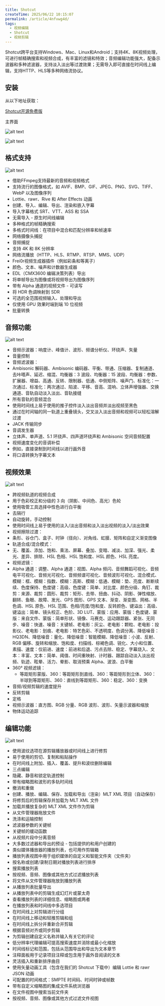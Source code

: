 ```yaml
---
title: Shotcut
createTime: 2025/06/22 10:15:07
permalink: /article/4nfvwg4d/
tags:
  - 视频编辑
  - Shotcut
  - 视频剪辑
---
```



Shotcut跨平台支持Windows、Mac、Linux和Android；支持4K、8K视频处理，可进行帧精确搜索和视频合成，有丰富的滤镜和特效；音频编辑功能强大，配备示波器和多种滤波器，支持淡入淡出等过渡效果；无需导入即可直接在时间线上编辑，支持HTTP、HLS等多种网络流协议。


## 安装

从以下地址获取：

[Shotcut开源免费版](https://pan.quark.cn/s/319077b2c024)

主界面

![alt text](2.png)

![alt text](3.png)

## 格式支持

![alt text](4.png)

- 借助FFmpeg支持最新的音频和视频格式
- 支持流行的图像格式，如 AVIF、BMP、GIF、JPEG、PNG、SVG、TIFF、WebP 以及图像序列
- Lottie、rawr、Rive 和 After Effects 动画
- 创建、导入、编辑、导出、渲染和嵌入字幕
- 导入字幕格式 SRT、VTT、ASS 和 SSA
- 无需导入 - 原生时间线编辑
- 多种格式的帧精确搜索
- 多格式时间线：在项目中混合和匹配分辨率和帧速率
- 网络摄像头捕捉
- 音频捕捉
- 支持 4K 和 8K 分辨率
- 网络流播放（HTTP、HLS、RTMP、RTSP、MMS、UDP）
- Frei0r视频生成器插件（例如彩条和等离子）
- 颜色、文本、噪声和计数器生成器
- EDL（CMX3600 编辑决策列表）导出
- 将单帧导出为图像或将视频导出为图像序列
- 带有 Alpha 通道的视频文件 - 可读写
- 将 HDR 色调映射到 SDR
- 可选的全范围视频输入、处理和导出
- 仅使用 GPU 效果时端到端 10 位视频
- 批量转换

## 音频功能

![alt text](5.png)

- 音频示波器：响度计、峰值计、波形、频谱分析仪、环绕声、矢量
- 音量控制
- 音频滤波器：
- Ambisonic 解码器、Ambisonic 编码器、平衡、带通、压缩器、复制通道、去咔嗒声、延迟、缩混、均衡器：3 波段、均衡器：15 波段、均衡器：参数、扩展器、增益、高通、反转、限制器、低通、中侧矩阵、噪声门、标准化：一次通过、标准化：两次通过、陷波、平移、音高、混响、立体声增强器、交换通道、音轨自动淡入淡出、音轨接缝
- 所有音轨的音频混合
- 使用时间线上易于使用的推子控件淡入淡出音频并淡出视频至黑色
- 通过在时间轴的同一轨道上重叠镜头，交叉淡入淡出音频和视频可以轻松溶解过渡
- JACK 传输同步
- 音调发生器
- 立体声、单声道、5.1 环绕声、四声道环绕声和 Ambisonic 空间音频配置
- 视频速度变化的音调补偿
- 例如，直接录制到时间线以进行画外音
- 将口语转换为字幕文本


## 视频效果

![alt text](6.png)

- 跨视频轨道的视频合成
- 用于色彩校正和分级的 3 向（阴影、中间色、高光）色轮
- 使用吸管工具选择中性色进行白平衡
- 去隔行
- 自动旋转，手动控制
- 使用时间线上易于使用的淡入/淡出音频和淡入淡出视频的淡入/淡出效果
- 视频擦除过渡：
- 条形、谷仓门、盒子、时钟（径向）、对角线、虹膜、矩阵和自定义渐变图像
- 轨道合成/混合模式：
- 无、覆盖、添加、饱和、乘法、屏幕、叠加、变暗、减淡、加深、强光、柔光、差异、排除、HSL 色相、HSL 饱和度、HSL 颜色、HSL 亮度。
- 视频滤镜：
 - Alpha 通道：调整、Alpha 通道：视图、Alpha 频闪、音频舞蹈可视化、音频电平可视化、音频光可视化、音频频谱可视化、音频波形可视化、混合模式、模糊：框、模糊：指数、模糊：高斯、模糊：低通、模糊：垫、亮度、断断续续、色度保持、色度键：高级、色度键：简单、对比度、颜色分级、角钉、裁剪：来源、裁剪：圆形、裁剪：矩形、去带、扭曲、抖动、阴影、弹性缩放、翻转、鱼眼、故障、发光、GPS 图形、GPS 文本、渐变、渐变图、网格、半色调、HSL 原色、HSL 范围、色相/亮度/饱和度、反转颜色、键溢出：高级、键溢出：简单、镜头校正、色阶、3D LUT、蒙版：应用、蒙版：色度键、蒙版：来自文件、蒙版：简单形状、镜像、马赛克、运动跟踪器、紧张、无同步、噪音：快速、噪音：关键帧、老电影：灰尘、老电影：颗粒、老电影：投影仪、老电影：划痕、老电影：特艺色彩、不透明度、色调分离、降低噪音：HQ3DN、降低噪音：量化、降低噪音：智能模糊、降低噪音：小波、反射、RGB 偏移、旋转和缩放、饱和度、扫描线、棕褐色调、锐化、大小和位置、素描、速度：仅前进、速度：前进和后退、污点去除、稳定、字幕烧入、文本：丰富、文本：简单、阈值、时间重映射、计时器、跟踪自动淡入淡出视频、轨迹、眩晕、活力、晕影、取消预乘 Alpha、波浪、白平衡
- 360° 视频滤镜：
  - 等距矩形蒙版、360：等距矩形到直线、360：等距矩形到立体、360：半球到等距矩形、360：直线到等距矩形、360：稳定、360：变换
- 音频/视频剪辑的速度提升
- 反转剪辑
- 定格
- 视频示波器：直方图、RGB 分量、RGB 波形、波形、矢量示波器和缩放
- 物体运动追踪

## 编辑功能

![alt text](7.png)

- 使用波纹选项在源剪辑播放器或时间线上进行修剪
- 易于使用的剪切、复制和粘贴操作
- 在时间线上附加、插入、覆盖、提升和波纹删除编辑
- 三点编辑
- 隐藏、静音和锁定轨道控制
- 带有缩略图和波形的多轨时间线
- 撤消和重做
- 创建、播放、编辑、保存、加载和导出（渲染）MLT XML 项目（自动保存）
- 将修剪后的剪辑保存并加载为 MLT XML 文件
- 加载并播放复杂的 MLT XML 文件作为剪辑
- 从文件管理器拖放文件
- 洗涤和运输控制
- 滤波器参数的关键帧
- 关键帧的缓动函数
- 从视频片段中分离音频
- 大多数过滤器和导出的预设 - 包括提供的和用户创建的
- 类似媒体播放器的播放列表，也可用作剪辑箱
- 播放列表视图中用于组织媒体的自定义和智能文件夹（文件夹）
- 按名称或创建/录制日期对播放列表进行排序
- 搜索播放列表
- 按视频、音频、图像或其他方式过滤播放列表
- 将文件从文件管理器拖放到播放列表
- 从播放列表批量导出
- 从播放列表中的剪辑生成幻灯片或蒙太奇
- 查看播放列表的详细信息、缩略图或两者
- 在播放列表和时间线中多选项目
- 在时间线上对剪辑进行分组
- 在时间线上移动和轻推剪辑和组
- 在时间线上拆分并重新合并剪辑
- 根据音频对齐或同步剪辑
- 为剪辑创建自定义名称并输入有关它的评论
- 低分辨率代理编辑可提高搜索速度并消除或最小化缩放
- 时间线标记和范围，包括从范围导出和导出为文本章节
- 注释面板用于记录项目注释或包含用于画外音阅读的文本
- 灵活插入和重新排序曲目
- 使用矢量动画工具（包含在我们的 Shotcut 下载中）编辑 Lottie 和 rawr JSON 动画
- 可配置的时间格式：SMPTE 时间码、时间时钟或帧数
- 带有自定义缩略图的集成文件系统浏览器
- 在文件视图中搜索当前文件夹
- 按视频、音频、图像或其他方式过滤文件视图